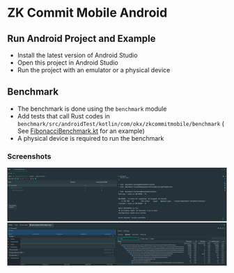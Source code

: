 # ZK Commit Mobile Android

## Run Android Project and Example

- Install the latest version of Android Studio
- Open this project in Android Studio
- Run the project with an emulator or a physical device

## Benchmark

- The benchmark is done using the `benchmark` module
- Add tests that call Rust codes
  in `benchmark/src/androidTest/kotlin/com/okx/zkcommitmobile/benchmark` (
  See [FibonacciBenchmark.kt](benchmark/src/androidTest/kotlin/com/okx/zkcommitmobile/benchmark/FibonacciBenchmark.kt)
  for an example)
- A physical device is required to run the benchmark

### Screenshots

![Test Screenshot](images/Test-Screenshot.png)
![Trace Screenshot](images/Trace-Screenshot.png)
